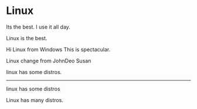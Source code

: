 # Linux

Its the best. I use it all day.

Linux is the best.

Hi Linux from Windows
This is spectacular.

Linux change from JohnDeo Susan

linux has some distros.
<hr>

linux has some distros


Linux has many distros.

